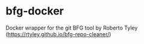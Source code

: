 # bfg-docker
Docker wrapper for the git BFG tool by Roberto Tyley (https://rtyley.github.io/bfg-repo-cleaner/)
